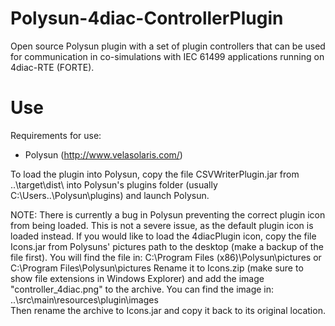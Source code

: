 

# Polysun-4diac-ControllerPlugin
Open source Polysun plugin with a set of plugin controllers that can be used for communication in co-simulations with IEC 61499 applications running on 4diac-RTE (FORTE).


# Use
Requirements for use:

  - Polysun (http://www.velasolaris.com/)

To load the plugin into Polysun, copy the file CSVWriterPlugin.jar from ..\target\dist\ into Polysun's plugins folder (usually C:\Users\..\Polysun\plugins\) and launch Polysun.


NOTE: There is currently a bug in Polysun preventing the correct plugin icon from being loaded. This is not a severe issue, as the default plugin icon is loaded instead.
If you would like to load the 4diacPlugin icon, copy the file Icons.jar from Polysuns' pictures path to the desktop (make a backup of the file first).
You will find the file in: C:\Program Files (x86)\Polysun\pictures or C:\Program Files\Polysun\pictures
Rename it to Icons.zip (make sure to show file extensions in Windows Explorer) and add the image "controller_4diac.png" to the archive.
You can find the image in: ..\src\main\resources\plugin\images\
Then rename the archive to Icons.jar and copy it back to its original location.
